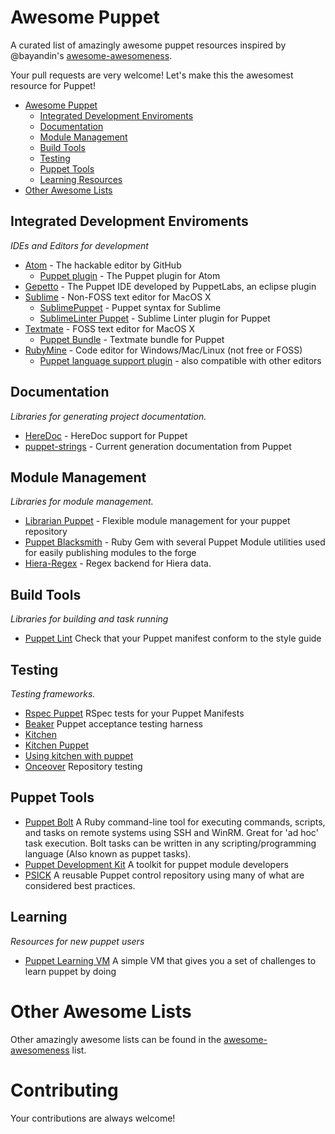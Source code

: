 # Awesome Puppet


A curated list of amazingly awesome puppet resources inspired by @bayandin's [awesome-awesomeness](https://github.com/bayandin/awesome-awesomeness).

Your pull requests are very welcome! Let's make this the awesomest resource for Puppet!

-   [Awesome Puppet](#awesome-puppet)
    -   [Integrated Development Enviroments](#integrated-development-enviroments)
    -   [Documentation](#documentation)
    -   [Module Management](#module-management)
    -   [Build Tools](#build-tools)
    -   [Testing](#testing)
    -   [Puppet Tools](#puppet-tools)
    -   [Learning Resources](#learning)
-   [Other Awesome Lists](#other-awesome-lists)

## Integrated Development Enviroments

*IDEs and Editors for development*

*   [Atom](https://github.com/atom/atom) - The hackable editor by GitHub
    *   [Puppet plugin](https://github.com/atom/language-puppet) - The Puppet plugin for Atom
*   [Gepetto](http://puppetlabs.github.io/geppetto/index.html) - The Puppet IDE developed by PuppetLabs, an eclipse plugin
*   [Sublime](http://www.sublimetext.com/) - Non-FOSS text editor for MacOS X
    *   [SublimePuppet](https://github.com/russCloak/SublimePuppet) - Puppet syntax for Sublime
    *   [SublimeLinter Puppet](https://github.com/stopdropandrew/SublimeLinter-puppet-lint) - Sublime Linter plugin for Puppet
*   [Textmate](https://github.com/textmate/textmate) - FOSS text editor for MacOS X
    *   [Puppet Bundle](https://github.com/cburyta/puppet-textmate.tmbundle) - Textmate bundle for Puppet
*   [RubyMine](https://www.jetbrains.com/ruby/) - Code editor for Windows/Mac/Linux (not free or FOSS)
    *   [Puppet language support plugin](https://plugins.jetbrains.com/plugin/7180) - also compatible with other editors

## Documentation

*Libraries for generating project documentation.*
*   [HereDoc](http://puppet-on-the-edge.blogspot.nl/2014/03/heredoc-is-here.html) - HereDoc support for Puppet
*   [puppet-strings](https://puppet.com/blog/using-puppet-strings-generate-great-documentation-puppet-modules) - Current generation documentation from Puppet

## Module Management

*Libraries for module management.*
*   [Librarian Puppet](http://librarian-puppet.com/) - Flexible module management for your puppet repository
*   [Puppet Blacksmith](https://github.com/voxpupuli/puppet-blacksmith) - Ruby Gem with several Puppet Module utilities used for easily publishing modules to the forge
* [Hiera-Regex](https://github.com/jjulien/hiera-regex/) - Regex backend for Hiera data.

## Build Tools

*Libraries for building and task running*
*   [Puppet Lint](https://github.com/rodjek/puppet-lint) Check that your Puppet manifest conform to the style guide

## Testing

*Testing frameworks.*
*   [Rspec Puppet](https://github.com/rodjek/rspec-puppet) RSpec tests for your Puppet Manifests
*   [Beaker](https://github.com/puppetlabs/beaker) Puppet acceptance testing harness
*   [Kitchen](http://kitchen.ci/)
*   [Kitchen Puppet](https://github.com/neillturner/kitchen-puppet)
*   [Using kitchen with puppet](http://ehaselwanter.com/en/blog/2014/05/08/using-test-kitchen-with-puppet/)
*   [Onceover](https://github.com/dylanratcliffe/onceover) Repository testing

## Puppet Tools
*   [Puppet Bolt](https://github.com/puppetlabs/bolt)  A Ruby command-line tool for executing commands, scripts, and tasks on remote systems using SSH and WinRM. Great for 'ad hoc' task execution. Bolt tasks can be written in any scripting/programming language (Also known as puppet tasks).
*   [Puppet Development Kit](https://puppet.com/docs/pdk/1.0/index.html) A toolkit for puppet module developers
*   [PSICK](https://github.com/example42/psick) A reusable Puppet control repository using many of what are considered best practices.

## Learning

*Resources for new puppet users*
*   [Puppet Learning VM](https://puppet.com/download-learning-vm) A simple VM that gives you a set of challenges to learn puppet by doing

# Other Awesome Lists

Other amazingly awesome lists can be found in the [awesome-awesomeness](https://github.com/bayandin/awesome-awesomeness) list.

# Contributing

Your contributions are always welcome!
